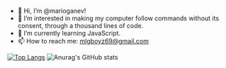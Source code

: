 - 👋 Hi, I’m @marioganev!
- 👀 I’m interested in making my computer follow commands without its consent, through a thousand lines of code. 
- 🌱 I’m currently learning JavaScript.
- 📫 How to reach me: mlgboyz69@gmail.com

[![Top Langs](https://github-readme-stats.vercel.app/api/top-langs/?username=marioganev)](https://github.com/anuraghazra/github-readme-stats)   ![Anurag's GitHub stats](https://github-readme-stats.vercel.app/api?username=marioganev&show_icons=true&theme=radical)
